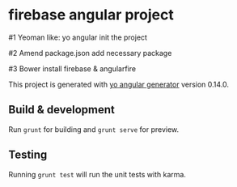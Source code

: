 # firebase angular project

#1 Yeoman like: yo angular init the project

#2 Amend package.json add necessary package

#3 Bower install firebase & angularfire

This project is generated with [yo angular generator](https://github.com/yeoman/generator-angular)
version 0.14.0.

## Build & development

Run `grunt` for building and `grunt serve` for preview.

## Testing

Running `grunt test` will run the unit tests with karma.
